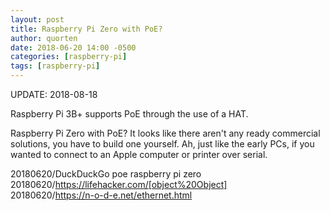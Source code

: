 ```yaml
---
layout: post
title: Raspberry Pi Zero with PoE?
author: quorten
date: 2018-06-20 14:00 -0500
categories: [raspberry-pi]
tags: [raspberry-pi]
---
```


UPDATE: 2018-08-18

Raspberry Pi 3B+ supports PoE through the use of a HAT.

Raspberry Pi Zero with PoE?  It looks like there aren't any ready
commercial solutions, you have to build one yourself.  Ah, just like
the early PCs, if you wanted to connect to an Apple computer or
printer over serial.

20180620/DuckDuckGo poe raspberry pi zero  
20180620/https://lifehacker.com/[object%20Object]  
20180620/https://n-o-d-e.net/ethernet.html
